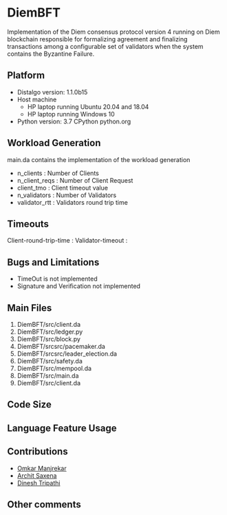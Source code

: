 # DiemBFT #

Implementation of the Diem consensus protocol version 4 running on Diem blockchain responsible for formalizing agreement and finalizing transactions among a configurable set of validators when the system contains the Byzantine Failure.

## Platform
- Distalgo version: 1.1.0b15 
- Host machine
    - HP laptop running Ubuntu 20.04 and 18.04
    - HP laptop running Windows 10
- Python version: 3.7 CPython python.org 

## Workload Generation
main.da contains the implementation of the workload generation
- n_clients : Number of Clients
- n_client_reqs : Number of Client Request
- client_tmo : Client timeout value
- n_validators : Number of Validators
- validator_rtt : Validators round trip time



## Timeouts
Client-round-trip-time : 
Validator-timeout : 

## Bugs and Limitations
- TimeOut is not implemented
- Signature and Verification not implemented

## Main Files
1. DiemBFT/src/client.da
2. DiemBFT/src/ledger.py
3. DiemBFT/src/block.py
4. DiemBFT/srcsrc/pacemaker.da
5. DiemBFT/srcsrc/leader_election.da
6. DiemBFT/src/safety.da 
7. DiemBFT/src/mempool.da
8. DiemBFT/src/main.da
9. DiemBFT/src/client.da

## Code Size

## Language Feature Usage

## Contributions
* [Omkar Manjrekar](https://github.com/manjrekarom)
* [Archit Saxena](https://github.com/imarchit123)
* [Dinesh Tripathi](https://github.com/ditriparthi)

## Other comments
